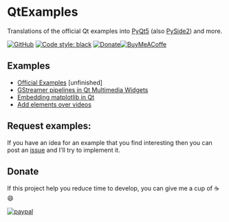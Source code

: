 # QtExamples
Translations of the official Qt examples into [PyQt5](https://pypi.org/project/PyQt5/) (also [PySide2](https://pypi.org/project/PySide2/)) and more.

 [![GitHub](https://img.shields.io/github/license/eyllanesc/QtExamples.svg)](https://github.com/eyllanesc/QtExamples/blob/master/LICENSE) [![Code style: black](https://img.shields.io/badge/code%20style-black-000000.svg)](https://github.com/psf/black) [![Donate](https://img.shields.io/badge/donate-PayPal-blue.svg?logo=paypal)](https://www.paypal.me/eyllanesc)[![BuyMeACoffe](https://www.buymeacoffee.com/assets/img/custom_images/orange_img.png)](https://www.buymeacoffee.com/eyllanesc)

 ## Examples

- [Official Examples](official) [unfinished]
- [GStreamer pipelines in Qt Multimedia Widgets](others/gst_pipeline)
- [Embedding matplotlib in Qt](others/matplotlib)
- [Add elements over videos](others/not_classified/1)

## Request examples:

If you have an idea for an example that you find interesting then you can post an [issue](https://github.com/eyllanesc/QtExamples/issues/new?assignees=&labels=request+for+example&template=request-example.md&title=%5BExample%5D) and I'll try to implement it.

## Donate

If this project help you reduce time to develop, you can give me a cup of :coffee: :smile:

[![paypal](https://www.paypalobjects.com/en_US/i/btn/btn_donateCC_LG.gif)](https://www.paypal.me/eyllanesc)
